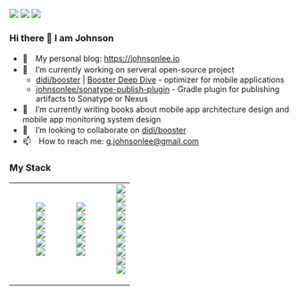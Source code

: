 <a href="#"><img src="https://img.shields.io/github/followers/johnsonlee?color=green&logo=github&style=for-the-badge"></a> <a href="#"><img src="https://img.shields.io/github/stars/johnsonlee?affiliations=COLLABORATOR&color=green&logo=github&style=for-the-badge"></a> <a href="https://johnsonlee.io/donate/?WeChatQR=/img/WeChatQR.png&AliPayQR=/img/AliPayQR.png"><img src="https://img.shields.io/static/v1?label=By%20Me%20A%20Coffe&message=%F0%9F%92%96&color=green&style=for-the-badge&logo=buy-me-a-coffee"></a>

### Hi there 👋  I am Johnson

- 📝　My personal blog: https://johnsonlee.io
- 🔭　I’m currently working on serveral open-source project
  - [didi/booster](https://github.com/didi/booster) | [Booster Deep Dive](https://booster.johnsonlee.io/) - optimizer for mobile applications
  - [johnsonlee/sonatype-publish-plugin](https://github.com/johnsonlee/sonatype-publish-plugin) - Gradle plugin for publishing artifacts to Sonatype or Nexus
- 🌱　I’m currently writing books about mobile app architecture design and mobile app monitoring system design
- 👯　I’m looking to collaborate on [didi/booster](https://github.com/didi/booster)
- 📫　How to reach me: g.johnsonlee@gmail.com

### My Stack

<table border="0" style="border:0px">
  <tr>
    <td>
      <dl>
        <dd><img src="https://img.shields.io/badge/Android-_-_?style=for-the-badge&logo=android&labelColor=white&color=white&logoColor=green"></dd>
        <dd><img src="https://img.shields.io/badge/Java-_-_?style=for-the-badge&logo=java&labelColor=white&color=white&logoColor=007396"></dd>
        <dd><img src="https://img.shields.io/badge/Kotlin-_-_?style=for-the-badge&logo=kotlin&labelColor=white&color=white"></dd>
        <dd><img src="https://img.shields.io/badge/Gradle-_-_?style=for-the-badge&logo=gradle&labelColor=white&color=white&logoColor=02303A"></dd>
        <dd><img src="https://img.shields.io/badge/Android Studio-_-_?style=for-the-badge&logo=android-studio&labelColor=white&color=white&logoColor=3DDC84"></dd>
        <dd><img src="https://img.shields.io/badge/IntelliJ IDEA-_-_?style=for-the-badge&logo=intellij-idea&labelColor=white&color=white&logoColor=black"></dd>
      </dl>
    </td>
    <td>
      <dl>
        <dd><img src="https://img.shields.io/badge/JavaScript-_-_?style=for-the-badge&logo=javascript&labelColor=white&color=white&logoColor=F7DF1E"></dd>
        <dd><img src="https://img.shields.io/badge/TypeScript-_-_?style=for-the-badge&logo=typescript&labelColor=white&color=white"></dd>
        <dd><img src="https://img.shields.io/badge/Node.js-_-_?style=for-the-badge&logo=node.js&labelColor=white&color=white"></dd>
        <dd><img src="https://img.shields.io/badge/Vue.js-_-_?style=for-the-badge&logo=vue.js&labelColor=white&color=white&logoColor=4FC08D"></dd>
        <dd><img src="https://img.shields.io/badge/Webpack-_-_?style=for-the-badge&logo=webpack&labelColor=white&color=white"></dd>
        <dd><img src="https://img.shields.io/badge/Visual Studio Code-_-_?style=for-the-badge&logo=visual-studio-code&labelColor=white&color=white&logoColor=007ACC"></dd>
      </dl>
    </td>
    <td>
      <dl>
        <dd><img src="https://img.shields.io/badge/Apache Kafka-_-_?style=for-the-badge&logo=apache-kafka&labelColor=white&color=white&logoColor=231F20"></dd>
        <dd><img src="https://img.shields.io/badge/Apache Hive-_-_?style=for-the-badge&logo=apache-hive&labelColor=white&color=white&logoColor=FF7A00"></dd>
        <dd><img src="https://img.shields.io/badge/Elasticsearch-_-_?style=for-the-badge&logo=elasticsearch&labelColor=white&color=white&logoColor=005571"></dd>
        <dd><img src="https://img.shields.io/badge/Spring Boot-_-_?style=for-the-badge&logo=spring-boot&labelColor=white&color=white&logoColor=6DB33F"></dd>
        <dd><img src="https://img.shields.io/badge/Redis-_-_?style=for-the-badge&logo=redis&labelColor=white&color=white&logoColor=DC382D"></dd>
        <dd><img src="https://img.shields.io/badge/Presto-_-_?style=for-the-badge&logo=presto&labelColor=white&color=white&logoColor=black"></dd>
        <dd><img src="https://img.shields.io/badge/S3-_-_?style=for-the-badge&logo=amazon-s3&labelColor=white&color=white&logoColor=569A31"></dd>
        <dd><img src="https://img.shields.io/badge/Docker-_-_?style=for-the-badge&logo=docker&labelColor=white&color=white&logoColor=2496ED"></dd>
        <dd><img src="https://img.shields.io/badge/Grafana-_-_?style=for-the-badge&logo=grafana&labelColor=white&color=white&logoColor=F46800"></dd>
        <dd><img src="https://img.shields.io/badge/Prometheus-_-_?style=for-the-badge&logo=prometheus&labelColor=white&color=white&logoColor=E6522C"></dd>
      </dl>
    </td>
  </tr>
</table>
